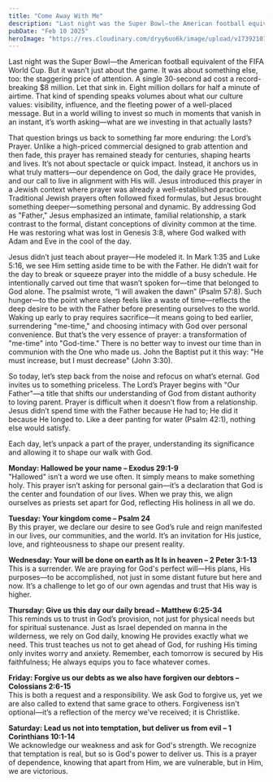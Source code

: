 ```yaml
---
title: "Come Away With Me"
description: "Last night was the Super Bowl—the American football equivalent of the FIFA World Cup. But it wasn’t just about the game. It was about something else, too: the staggering price of attention. A single 30-second ad cost a record-breaking $8 million. Let that sink in."
pubDate: "Feb 10 2025"
heroImage: "https://res.cloudinary.com/dryy6uo6k/image/upload/v1739210125/sunset-on-the-shore-debra-dickson_issdqn.jpg"
---
```


Last night was the Super Bowl—the American football equivalent of the FIFA World Cup. But it wasn’t just about the game. It was about something else, too: the staggering price of attention. A single 30-second ad cost a record-breaking $8 million. Let that sink in. Eight million dollars for half a minute of airtime. That kind of spending speaks volumes about what our culture values: visibility, influence, and the fleeting power of a well-placed message. But in a world willing to invest so much in moments that vanish in an instant, it’s worth asking—what are we investing in that actually lasts?

That question brings us back to something far more enduring: the Lord’s Prayer. Unlike a high-priced commercial designed to grab attention and then fade, this prayer has remained steady for centuries, shaping hearts and lives. It’s not about spectacle or quick impact. Instead, it anchors us in what truly matters—our dependence on God, the daily grace He provides, and our call to live in alignment with His will. Jesus introduced this prayer in a Jewish context where prayer was already a well-established practice. Traditional Jewish prayers often followed fixed formulas, but Jesus brought something deeper—something personal and dynamic. By addressing God as "Father," Jesus emphasized an intimate, familial relationship, a stark contrast to the formal, distant conceptions of divinity common at the time. He was restoring what was lost in Genesis 3:8, where God walked with Adam and Eve in the cool of the day.

Jesus didn’t just teach about prayer—He modeled it. In Mark 1:35 and Luke 5:16, we see Him setting aside time to be with the Father. He didn’t wait for the day to break or squeeze prayer into the middle of a busy schedule. He intentionally carved out time that wasn’t spoken for—time that belonged to God alone. The psalmist wrote, “I will awaken the dawn” (Psalm 57:8). Such hunger—to the point where sleep feels like a waste of time—reflects the deep desire to be with the Father before presenting ourselves to the world. Waking up early to pray requires sacrifice—it means going to bed earlier, surrendering "me-time," and choosing intimacy with God over personal convenience. But that’s the very essence of prayer: a transformation of "me-time" into "God-time." There is no better way to invest our time than in communion with the One who made us. John the Baptist put it this way: "He must increase, but I must decrease" (John 3:30).

So today, let’s step back from the noise and refocus on what’s eternal. God invites us to something priceless. The Lord’s Prayer begins with "Our Father"—a title that shifts our understanding of God from distant authority to loving parent. Prayer is difficult when it doesn’t flow from a relationship. Jesus didn’t spend time with the Father because He had to; He did it because He longed to. Like a deer panting for water (Psalm 42:1), nothing else would satisfy.

Each day, let’s unpack a part of the prayer, understanding its significance and allowing it to shape our walk with God.

**Monday: Hallowed be your name – Exodus 29:1-9**<br />
"Hallowed" isn’t a word we use often. It simply means to make something holy. This prayer isn’t asking for personal gain—it’s a declaration that God is the center and foundation of our lives. When we pray this, we align ourselves as priests set apart for God, reflecting His holiness in all we do.

**Tuesday: Your kingdom come – Psalm 24**<br />
By this prayer, we declare our desire to see God’s rule and reign manifested in our lives, our communities, and the world. It’s an invitation for His justice, love, and righteousness to shape our present reality.

**Wednesday: Your will be done on earth as It Is in heaven – 2 Peter 3:1-13**<br />
This is a surrender. We are praying for God's perfect will—His plans, His purposes—to be accomplished, not just in some distant future but here and now. It’s a challenge to let go of our own agendas and trust that His way is higher.

**Thursday: Give us this day our daily bread – Matthew 6:25-34**<br />
This reminds us to trust in God’s provision, not just for physical needs but for spiritual sustenance. Just as Israel depended on manna in the wilderness, we rely on God daily, knowing He provides exactly what we need. This trust teaches us not to get ahead of God, for rushing His timing only invites worry and anxiety. Remember, each tomorrow is secured by His faithfulness; He always equips you to face whatever comes.

**Friday: Forgive us our debts as we also have forgiven our debtors – Colossians 2:6-15**<br />
This is both a request and a responsibility. We ask God to forgive us, yet we are also called to extend that same grace to others. Forgiveness isn't optional—it’s a reflection of the mercy we've received; it is Christlike.

**Saturday: Lead us not into temptation, but deliver us from evil – 1 Corinthians 10:1-14**<br />
We acknowledge our weakness and ask for God's strength. We recognize that temptation is real, but so is God's power to deliver us. This is a prayer of dependence, knowing that apart from Him, we are vulnerable, but in Him, we are victorious.
